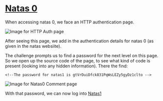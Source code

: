 # [Natas 0](http://overthewire.org/wargames/natas/natas0.html "Natas 0 Web Challenge Page")

When accessing natas 0, we face an HTTP authentication page. 

![Image for HTTP Auth page](https://github.com/ProDigySML/Security-Writeups/blob/master/Natas%20Writeups/Natas0/Natas0Auth.PNG "HTTP Auth page")

After seeing this page, we add in the authentication details for natas 0 (as given in the natas websiite). 

The challenge prompts us to find a password for the next level on this page. So we open up the source code of the page, to see what kind of code is present (looking into any hidden information). There the find:

`<!--The password for natas1 is gtVrDuiDfck831PqWsLEZy5gyDz1clto -->`

![Image for Natas0 Comment page](https://github.com/ProDigySML/Security-Writeups/blob/master/Natas%20Writeups/Natas0/Natas0Comment.PNG "Natas 0 Comment")

With that password, we can now log into [Natas1](https://github.com/ProDigySML/Security-Writeups/blob/master/Natas%20Writeups/Natas1 "Natas 1")